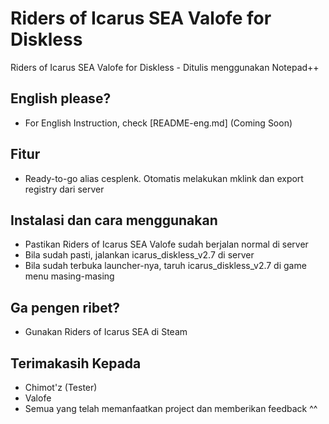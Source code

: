 # Riders of Icarus SEA Valofe for Diskless

Riders of Icarus SEA Valofe for Diskless - Ditulis menggunakan Notepad++

## English please?

- For English Instruction, check [README-eng.md] (Coming Soon)

## Fitur

- Ready-to-go alias cesplenk. Otomatis melakukan mklink dan export registry dari server

## Instalasi dan cara menggunakan

- Pastikan Riders of Icarus SEA Valofe sudah berjalan normal di server
- Bila sudah pasti, jalankan icarus_diskless_v2.7 di server
- Bila sudah terbuka launcher-nya, taruh icarus_diskless_v2.7 di game menu masing-masing

## Ga pengen ribet?

- Gunakan Riders of Icarus SEA di Steam

## Terimakasih Kepada

- Chimot'z (Tester)
- Valofe
- Semua yang telah memanfaatkan project dan memberikan feedback ^^
